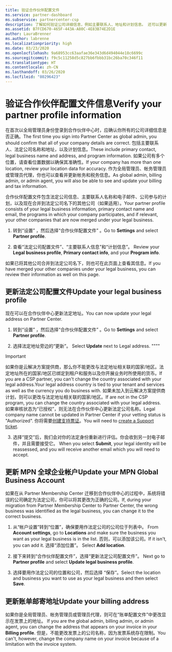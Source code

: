 ```yaml
---
title: 验证合作伙伴配置文件
ms.service: partner-dashboard
ms.subservice: partnercenter-csp
description: 了解如何验证公司详细信息，例如主要联系人、地址和计划信息。 还可以更新法律和帐单地址。
ms.assetid: B7FCD670-465F-443A-A80C-4E83B74E2D1E
author: LauraBrenner
ms.author: labrenne
ms.localizationpriority: high
ms.date: 03/23/2020
ms.openlocfilehash: 9a68953cc63aafae36e343d6d494044e18c6699c
ms.sourcegitcommit: f9c5c11258d5c827bb6fbbb31bc26ba70c346f11
ms.translationtype: HT
ms.contentlocale: zh-CN
ms.lasthandoff: 03/26/2020
ms.locfileid: "80296423"
---
```

# <a name="verify-your-partner-profile-information"></a><span data-ttu-id="0973b-104">验证合作伙伴配置文件信息</span><span class="sxs-lookup"><span data-stu-id="0973b-104">Verify your partner profile information</span></span>

<span data-ttu-id="0973b-105">在首次以全局管理员身份登录到合作伙伴中心时，应确认你所有的公司详细信息是否正确。</span><span class="sxs-lookup"><span data-stu-id="0973b-105">The first time you sign into Partner Center as global admin, you should confirm that all of your company details are correct.</span></span> <span data-ttu-id="0973b-106">包括主要联系人、法定公司名称和地址，以及计划信息。</span><span class="sxs-lookup"><span data-stu-id="0973b-106">These include primary contact, legal business name and address, and program information.</span></span> <span data-ttu-id="0973b-107">如果公司有多个位置，请查看位置数据以确保其准确性。</span><span class="sxs-lookup"><span data-stu-id="0973b-107">If your company has more than one location, review your location data for accuracy.</span></span> <span data-ttu-id="0973b-108">作为全局管理员、帐务管理员或管理员代理，你也可以查看并更新帐务和税务信息。</span><span class="sxs-lookup"><span data-stu-id="0973b-108">As global admin, billing admin, or admin agent, you will also be able to see and update your billing and tax information.</span></span>

<span data-ttu-id="0973b-109">合作伙伴配置文件包含法定公司信息、主要联系人名称和电子邮件、公司参与的计划，以及现在合并到法定公司名下的其他公司（如果适用）。</span><span class="sxs-lookup"><span data-stu-id="0973b-109">Your partner profile consists of your legal business information, primary contact name and email, the programs in which your company participates, and if relevant, your other companies that are now merged under your legal business.</span></span>

1. <span data-ttu-id="0973b-110">转到“设置”  ，然后选择“合作伙伴配置文件”  。</span><span class="sxs-lookup"><span data-stu-id="0973b-110">Go to **Settings** and select **Partner profile**.</span></span>

2. <span data-ttu-id="0973b-111">查看“法定公司配置文件”、“主要联系人信息”和“计划信息”。   </span><span class="sxs-lookup"><span data-stu-id="0973b-111">Review your **Legal business profile**, **Primary contact info**, and your **Program info**.</span></span>

<span data-ttu-id="0973b-112">如果已将其他公司合并到法定公司名下，则也可在此页面上查看其信息。</span><span class="sxs-lookup"><span data-stu-id="0973b-112">If you have merged your other companies under your legal business, you can review their information as well on this page.</span></span>

## <a name="update-your-legal-business-profile"></a><span data-ttu-id="0973b-113">更新法定公司配置文件</span><span class="sxs-lookup"><span data-stu-id="0973b-113">Update your legal business profile</span></span>

<span data-ttu-id="0973b-114">现在可以在合作伙伴中心更新法定地址。</span><span class="sxs-lookup"><span data-stu-id="0973b-114">You can now update your legal address on Partner Center.</span></span>

1. <span data-ttu-id="0973b-115">转到“设置”  ，然后选择“合作伙伴配置文件”  。</span><span class="sxs-lookup"><span data-stu-id="0973b-115">Go to **Settings** and select **Partner profile**.</span></span> 

2. <span data-ttu-id="0973b-116">选择法定地址旁边的“更新”。 </span><span class="sxs-lookup"><span data-stu-id="0973b-116">Select **Update** next to Legal address.</span></span> <span data-ttu-id="0973b-117">""</span><span class="sxs-lookup"><span data-stu-id="0973b-117">""</span></span>

>[!Important]
><span data-ttu-id="0973b-118">如果你是云解决方案提供商，那么你不能更改与法定地址相关联的国家/地区。法定地址所在的国家/地区已绑定到租户和服务以及你开展业务时所使用的货币。</span><span class="sxs-lookup"><span data-stu-id="0973b-118">If you are a CSP partner, you can't change the country associated with your legal address.Your legal address country is tied to your tenant and services as well as the currency you do business with.</span></span> <span data-ttu-id="0973b-119">如果未加入到云解决方案提供商计划，则可以更改与法定地址相关联的国家/地区。</span><span class="sxs-lookup"><span data-stu-id="0973b-119">If are not in the CSP program, you can change the country associated with your legal address.</span></span> <span data-ttu-id="0973b-120">如果审核状态为“已授权”，则无法在合作伙伴中心更新法定公司名称。</span><span class="sxs-lookup"><span data-stu-id="0973b-120">Legal company name cannot be updated in Partner Center if your vetting status is "Authorized".</span></span> <span data-ttu-id="0973b-121">你将需要[创建支持票证](https://nam06.safelinks.protection.outlook.com/?url=https%3A%2F%2Fpartner.microsoft.com%2Fdashboard%2Fsupport%2Fcsp%2Fservicerequests%2Fcreate%3Fstage%3D2%26topicid%3D21655de7-7dbb-4927-33a2-f60f45feadf3&data=02%7C01%7CLaura.Brenner%40microsoft.com%7C2998df3c6bed41f5585a08d7cf7fbc39%7C72f988bf86f141af91ab2d7cd011db47%7C1%7C0%7C637206019881666017&sdata=9CBn9KSe3hi2nApRNVP6mLE9UX2JBOM1denAKXCutcI%3D&reserved=0)。</span><span class="sxs-lookup"><span data-stu-id="0973b-121">You will need to [create a Support ticket](https://nam06.safelinks.protection.outlook.com/?url=https%3A%2F%2Fpartner.microsoft.com%2Fdashboard%2Fsupport%2Fcsp%2Fservicerequests%2Fcreate%3Fstage%3D2%26topicid%3D21655de7-7dbb-4927-33a2-f60f45feadf3&data=02%7C01%7CLaura.Brenner%40microsoft.com%7C2998df3c6bed41f5585a08d7cf7fbc39%7C72f988bf86f141af91ab2d7cd011db47%7C1%7C0%7C637206019881666017&sdata=9CBn9KSe3hi2nApRNVP6mLE9UX2JBOM1denAKXCutcI%3D&reserved=0).</span></span>

3. <span data-ttu-id="0973b-122">选择“提交”后，我们会对你的法定身份重新进行评估。你会收到另一封电子邮件，并且需要接受它。 </span><span class="sxs-lookup"><span data-stu-id="0973b-122">When you select **Submit**, your legal identity will be reassessed, and you will receive another email which you will need to accept.</span></span>

## <a name="update-your-mpn-global-business-account"></a><span data-ttu-id="0973b-123">更新 MPN 全球企业帐户</span><span class="sxs-lookup"><span data-stu-id="0973b-123">Update your MPN Global Business Account</span></span>

<span data-ttu-id="0973b-124">如果在从 Partner Membership Center 迁移到合作伙伴中心的过程中，系统将错误的公司确定为法定公司，你可以将其更改为正确的公司。</span><span class="sxs-lookup"><span data-stu-id="0973b-124">If, during your migration from Partner Membership Center to Partner Center, the wrong business was identified as the legal business, you can change it to the correct business.</span></span>

1. <span data-ttu-id="0973b-125">从“帐户设置”转到“位置”，确保要用作法定公司的公司位于列表中。  </span><span class="sxs-lookup"><span data-stu-id="0973b-125">From **Account settings**, go to **Locations** and make sure the business you want as your legal business is in the list.</span></span> <span data-ttu-id="0973b-126">否则，可以添加该公司。</span><span class="sxs-lookup"><span data-stu-id="0973b-126">If it isn't, you can add it.</span></span> <span data-ttu-id="0973b-127">选择“添加位置”。 </span><span class="sxs-lookup"><span data-stu-id="0973b-127">Select **Add location**.</span></span>

2. <span data-ttu-id="0973b-128">接下来转到“合作伙伴配置文件”，选择“更新法定公司配置文件”。  </span><span class="sxs-lookup"><span data-stu-id="0973b-128">Next go to **Partner profile** and select **Update legal business profile**.</span></span>

3. <span data-ttu-id="0973b-129">选择要用作法定公司的位置和公司，然后选择  “保存”。</span><span class="sxs-lookup"><span data-stu-id="0973b-129">Select the location and business you want to use as your legal business and then select **Save**.</span></span>

## <a name="update-your-billing-address"></a><span data-ttu-id="0973b-130">更新账单邮寄地址</span><span class="sxs-lookup"><span data-stu-id="0973b-130">Update your billing address</span></span>

<span data-ttu-id="0973b-131">如果你是全局管理员、帐务管理员或管理员代理，则可在“账单配置文件”中更改显示在发票上的地址。 </span><span class="sxs-lookup"><span data-stu-id="0973b-131">If you are the global admin, billing admin, or admin agent, you can change the address that appears on your invoice in your **Billing profile**.</span></span> <span data-ttu-id="0973b-132">但是，不能更改发票上的公司名称，因为发票系统存在限制。</span><span class="sxs-lookup"><span data-stu-id="0973b-132">You can't, however, change the company name on your invoice because of a limitation with the invoice system.</span></span>

 


